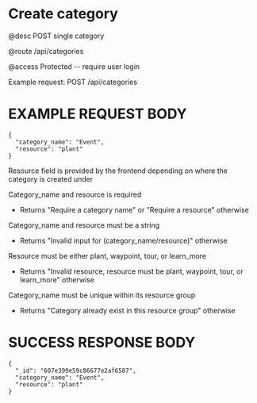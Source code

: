 # Create category
@desc POST single category

@route /api/categories

@access Protected -- require user login

Example request: POST /api/categories

# EXAMPLE REQUEST BODY
```
{
  "category_name": "Event",
  "resource": "plant"
}
```

Resource field is provided by the frontend depending on where the category is created under

Category_name and resource is required
- Returns "Require a category name" or "Require a resource" otherwise

Category_name and resource must be a string
- Returns "Invalid input for (category_name/resource)" otherwise

Resource must be either plant, waypoint, tour, or learn_more
- Returns "Invalid resource, resource must be plant, waypoint, tour, or learn_more" otherwise

Category_name must be unique within its resource group
- Returns "Category already exist in this resource group" otherwise

# SUCCESS RESPONSE BODY
```
{
  "_id": "607e399e59c86677e2af6587",
  "category_name": "Event",
  "resource": "plant"
}
```